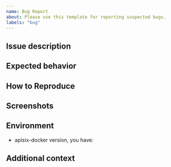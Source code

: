 ```yaml
---
name: Bug Report
about: Please use this template for reporting suspected bugs.
labels: "bug"
---
```


## Issue description
<!-- A clear and concise description of what the issue is. -->

## Expected behavior
<!-- A clear and concise description of what you expected to happen. -->

## How to Reproduce
<!-- Add how you reproduce that error. -->

## Screenshots
<!-- Add screenshots to help explain your problem if applicable. -->

## Environment

* apisix-docker version, you have:

## Additional context
<!-- Do you want to solve this issue? or add any other context about the problem here. -->
